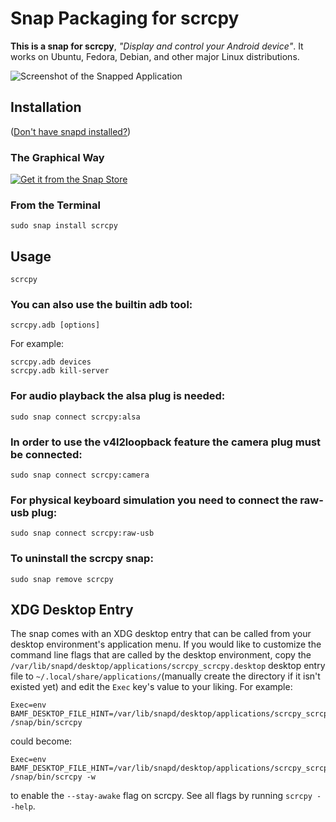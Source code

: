# Snap Packaging for scrcpy

**This is a snap for scrcpy**, *"Display and control your Android device"*. It works on Ubuntu, Fedora, Debian, and other major Linux distributions.

![Screenshot of the Snapped Application](https://github.com/Genymobile/scrcpy/blob/master/assets/screenshot-debian-600.jpg "Screenshot of the Snapped Application")

## Installation

([Don't have snapd installed?](https://snapcraft.io/docs/core/install))

### The Graphical Way

[![Get it from the Snap Store](https://snapcraft.io/static/images/badges/en/snap-store-black.svg)](https://snapcraft.io/scrcpy)

### From the Terminal

    sudo snap install scrcpy

## Usage

    scrcpy

### You can also use the builtin adb tool:

    scrcpy.adb [options]

For example:

    scrcpy.adb devices
    scrcpy.adb kill-server

### For audio playback the alsa plug is needed:

    sudo snap connect scrcpy:alsa

### In order to use the v4l2loopback feature the camera plug must be connected:

    sudo snap connect scrcpy:camera

### For physical keyboard simulation you need to connect the raw-usb plug:

    sudo snap connect scrcpy:raw-usb

### To uninstall the scrcpy snap:

    sudo snap remove scrcpy

## XDG Desktop Entry

The snap comes with an XDG desktop entry that can be called from your desktop environment's application menu. If you would like to customize the command line flags that are called by the desktop environment, copy the `/var/lib/snapd/desktop/applications/scrcpy_scrcpy.desktop` desktop entry file to `~/.local/share/applications/`(manually create the directory if it isn't existed yet) and edit the `Exec` key's value to your liking. For example:

    Exec=env BAMF_DESKTOP_FILE_HINT=/var/lib/snapd/desktop/applications/scrcpy_scrcpy.desktop /snap/bin/scrcpy

could become:

    Exec=env BAMF_DESKTOP_FILE_HINT=/var/lib/snapd/desktop/applications/scrcpy_scrcpy.desktop /snap/bin/scrcpy -w

to enable the `--stay-awake` flag on scrcpy. See all flags by running `scrcpy --help`.
